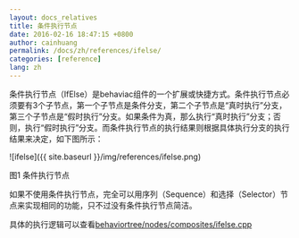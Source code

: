 ```yaml
---
layout: docs_relatives
title: 条件执行节点
date: 2016-02-16 18:47:15 +0800
author: cainhuang
permalink: /docs/zh/references/ifelse/
categories: [reference]
lang: zh
---
```


条件执行节点（IfElse）是behaviac组件的一个扩展或快捷方式。条件执行节点必须要有3个子节点，第一个子节点是条件分支，第二个子节点是“真时执行”分支，第三个子节点是“假时执行”分支。如果条件为真，那么执行“真时执行”分支；否则，执行“假时执行”分支。而条件执行节点的执行结果则根据具体执行分支的执行结果来决定，如下图所示：

![ifelse]({{ site.baseurl }}/img/references/ifelse.png)

图1 条件执行节点

如果不使用条件执行节点，完全可以用序列（Sequence）和选择（Selector）节点来实现相同的功能，只不过没有条件执行节点简洁。

具体的执行逻辑可以查看[behaviortree/nodes/composites/ifelse.cpp]({{site.repository}}/blob/master/src/behaviortree/nodes/composites/ifelse.cpp)